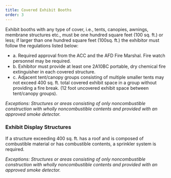 ```yaml
---
title: Covered Exhibit Booths
order: 3
---
```


Exhibit booths with any type of cover, i.e., tents, canopies, awnings, membrane structures etc., must be one hundred square feet (100 sq. ft.) or less; if larger than one hundred square feet (100sq. ft.) the exhibitor must follow the regulations listed below:

- a. Required approval from the ACC and the AFD Fire Marshal. Fire watch personnel may be required.
- b. Exhibitor must provide at least one 2A10BC portable, dry chemical fire extinguisher in each covered structure.
- c. Adjacent tent/canopy groups consisting of multiple smaller tents may not exceed 400 sq. ft. total covered exhibit space in a group without providing a fire break. (12 foot uncovered exhibit space between tent/canopy groups).

*Exceptions: Structures or areas consisting of only noncombustible construction with wholly noncombustible contents and provided with an approved smoke detector.*

### Exhibit Display Structures
If a structure exceeding 400 sq. ft. has a roof and is composed of combustible material or has combustible contents, a sprinkler system is required.

*Exceptions: Structures or areas consisting of only noncombustible construction with wholly noncombustible contents and provided with an approved smoke detector.*
